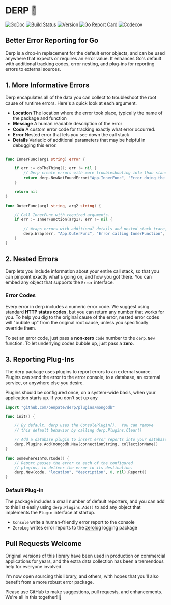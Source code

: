 # DERP 🤪

[![GoDoc](https://img.shields.io/badge/go-documentation-blue.svg?style=flat-square)](http://pkg.go.dev/github.com/benpate/derp)
[![Build Status](https://img.shields.io/github/actions/workflow/status/benpate/derp/go.yml?branch=main)](https://github.com/benpate/derp/actions/workflows/go.yml)
[![Version](https://img.shields.io/github/v/release/benpate/derp?include_prereleases&style=flat-square&color=brightgreen)](https://github.com/benpate/derp/releases)
[![Go Report Card](https://goreportcard.com/badge/github.com/benpate/derp?style=flat-square)](https://goreportcard.com/report/github.com/benpate/derp)
[![Codecov](https://img.shields.io/codecov/c/github/benpate/derp.svg?style=flat-square)](https://codecov.io/gh/benpate/derp)

## Better Error Reporting for Go

Derp is a drop-in replacement for the default error objects, and can be used anywhere that expects or requires an error value.  It enhances Go's default with additional tracking codes, error nesting, and plug-ins for reporting errors to external sources.

## 1. More Informative Errors

Derp encapulates all of the data you can collect to troubleshoot the root cause of runtime errors.  Here's a quick look at each argument.

* **Location** The location where the error took place, typically the name of the package and function
* **Message** A human readable description of the error
* **Code** A custom error code for tracking exactly what error occurred.
* **Error** Nested error that lets you see down the call stack
* **Details** Variadic of additional parameters that may be helpful in debugging this error.

```go

func InnerFunc(arg1 string) error {

    if err := doTheThing(); err != nil {
        // Derp create errors with more troubleshooting info than standard errors.
        return derp.NewNotFoundError("App.InnerFunc", "Error doing the thing", err.Error(), arg1)
    }

    return nil
}

func OuterFunc(arg1 string, arg2 string) {

    // Call InnerFunc with required arguments.
    if err := InnerFunction(arg1); err != nil {

        // Wraps errors with additional details and nested stack trace, then report to Ops.
        derp.Wrap(err, "App.OuterFunc", "Error calling InnerFunction", arg1, arg2).Report()
    }
}

```

## 2. Nested Errors

Derp lets you include information about your entire call stack, so that you can pinpoint exactly what's going on, and how you got there.  You can embed any object that supports the `Error` interface.

### Error Codes

Every error in derp includes a numeric error code.  We suggest using standard **HTTP status codes**, but you can return any number that works for you.  To help you dig to the original cause of the error, nested error codes will "bubble up" from the original root cause, unless you specifically override them.

To set an error code, just pass a **non-zero** `code` number to the `derp.New` function.  To let underlying codes bubble up, just pass a **zero**.

## 3. Reporting Plug-Ins

The derp package uses plugins to report errors to an external source.  Plugins can send the error to the error console, to a database, an external service, or anywhere else you desire.

Plugins should be configured once, on a system-wide basis, when your application starts up.  If you don't set up any

```go
import "github.com/benpate/derp/plugins/mongodb"

func init() {

    // By default, derp uses the ConsolePlugin{}.  You can remove
    // this default behavior by calling derp.Plugins.Clear()

    // Add a database plugin to insert error reports into your database.
    derp.Plugins.Add(mongodb.New(connectionString, collectionName))
}

func SomewhereInYourCode() {
    // Report passes the error to each of the configured
    // plugins, to deliver the error to its destination.
    derp.New(code, "location", "description", 0, nil).Report()
}
```

### Default Plug-In

The package includes a small number of default reporters, and you can add to this list easily using `derp.Plugins.Add()` to add any object that implements the `Plugin` interface at startup.

* `Console` write a human-friendly error report to the console
* `ZeroLog` writes error reports to the [zerolog](https://github.com/rs/zerolog) logging package

## Pull Requests Welcome

Original versions of this library have been used in production on commercial applications for years, and the extra data collection has been a tremendous help for everyone involved.

I'm now open sourcing this library, and others, with hopes that you'll also benefit from a more robust error package.

Please use GitHub to make suggestions, pull requests, and enhancements.  We're all in this together! 🤪

